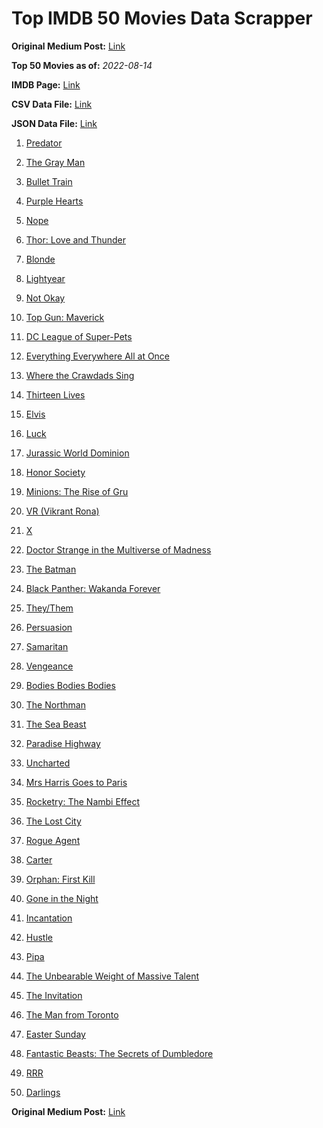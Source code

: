 # Top IMDB 50 Movies Data Scrapper

**Original Medium Post:** [Link](https://medium.com/@nishantsahoo/which-movie-should-i-watch-5c83a3c0f5b1) 

**Top 50 Movies as of:** _2022-08-14_

**IMDB Page:** [Link](http://www.imdb.com/search/title?release_date=2022,2022&title_type=feature)

**CSV Data File:** [Link](/Data/data.csv)

**JSON Data File:** [Link](/Data/data.json)

1. [Predator](https://www.imdb.com/title/tt11866324/?ref_=adv_li_tt)

2. [The Gray Man](https://www.imdb.com/title/tt1649418/?ref_=adv_li_tt)

3. [Bullet Train](https://www.imdb.com/title/tt12593682/?ref_=adv_li_tt)

4. [Purple Hearts](https://www.imdb.com/title/tt4614584/?ref_=adv_li_tt)

5. [Nope](https://www.imdb.com/title/tt10954984/?ref_=adv_li_tt)

6. [Thor: Love and Thunder](https://www.imdb.com/title/tt10648342/?ref_=adv_li_tt)

7. [Blonde](https://www.imdb.com/title/tt1655389/?ref_=adv_li_tt)

8. [Lightyear](https://www.imdb.com/title/tt10298810/?ref_=adv_li_tt)

9. [Not Okay](https://www.imdb.com/title/tt14814040/?ref_=adv_li_tt)

10. [Top Gun: Maverick](https://www.imdb.com/title/tt1745960/?ref_=adv_li_tt)

11. [DC League of Super-Pets](https://www.imdb.com/title/tt8912936/?ref_=adv_li_tt)

12. [Everything Everywhere All at Once](https://www.imdb.com/title/tt6710474/?ref_=adv_li_tt)

13. [Where the Crawdads Sing](https://www.imdb.com/title/tt9411972/?ref_=adv_li_tt)

14. [Thirteen Lives](https://www.imdb.com/title/tt12262116/?ref_=adv_li_tt)

15. [Elvis](https://www.imdb.com/title/tt3704428/?ref_=adv_li_tt)

16. [Luck](https://www.imdb.com/title/tt7214954/?ref_=adv_li_tt)

17. [Jurassic World Dominion](https://www.imdb.com/title/tt8041270/?ref_=adv_li_tt)

18. [Honor Society](https://www.imdb.com/title/tt16491324/?ref_=adv_li_tt)

19. [Minions: The Rise of Gru](https://www.imdb.com/title/tt5113044/?ref_=adv_li_tt)

20. [VR (Vikrant Rona)](https://www.imdb.com/title/tt12015102/?ref_=adv_li_tt)

21. [X](https://www.imdb.com/title/tt13560574/?ref_=adv_li_tt)

22. [Doctor Strange in the Multiverse of Madness](https://www.imdb.com/title/tt9419884/?ref_=adv_li_tt)

23. [The Batman](https://www.imdb.com/title/tt1877830/?ref_=adv_li_tt)

24. [Black Panther: Wakanda Forever](https://www.imdb.com/title/tt9114286/?ref_=adv_li_tt)

25. [They/Them](https://www.imdb.com/title/tt14502344/?ref_=adv_li_tt)

26. [Persuasion](https://www.imdb.com/title/tt13456318/?ref_=adv_li_tt)

27. [Samaritan](https://www.imdb.com/title/tt5500218/?ref_=adv_li_tt)

28. [Vengeance](https://www.imdb.com/title/tt11976532/?ref_=adv_li_tt)

29. [Bodies Bodies Bodies](https://www.imdb.com/title/tt8110652/?ref_=adv_li_tt)

30. [The Northman](https://www.imdb.com/title/tt11138512/?ref_=adv_li_tt)

31. [The Sea Beast](https://www.imdb.com/title/tt9288046/?ref_=adv_li_tt)

32. [Paradise Highway](https://www.imdb.com/title/tt7469828/?ref_=adv_li_tt)

33. [Uncharted](https://www.imdb.com/title/tt1464335/?ref_=adv_li_tt)

34. [Mrs Harris Goes to Paris](https://www.imdb.com/title/tt5151570/?ref_=adv_li_tt)

35. [Rocketry: The Nambi Effect](https://www.imdb.com/title/tt9263550/?ref_=adv_li_tt)

36. [The Lost City](https://www.imdb.com/title/tt13320622/?ref_=adv_li_tt)

37. [Rogue Agent](https://www.imdb.com/title/tt9731386/?ref_=adv_li_tt)

38. [Carter](https://www.imdb.com/title/tt21237030/?ref_=adv_li_tt)

39. [Orphan: First Kill](https://www.imdb.com/title/tt11851548/?ref_=adv_li_tt)

40. [Gone in the Night](https://www.imdb.com/title/tt15426294/?ref_=adv_li_tt)

41. [Incantation](https://www.imdb.com/title/tt18968540/?ref_=adv_li_tt)

42. [Hustle](https://www.imdb.com/title/tt8009428/?ref_=adv_li_tt)

43. [Pipa](https://www.imdb.com/title/tt15943258/?ref_=adv_li_tt)

44. [The Unbearable Weight of Massive Talent](https://www.imdb.com/title/tt11291274/?ref_=adv_li_tt)

45. [The Invitation](https://www.imdb.com/title/tt12873562/?ref_=adv_li_tt)

46. [The Man from Toronto](https://www.imdb.com/title/tt11671006/?ref_=adv_li_tt)

47. [Easter Sunday](https://www.imdb.com/title/tt11952606/?ref_=adv_li_tt)

48. [Fantastic Beasts: The Secrets of Dumbledore](https://www.imdb.com/title/tt4123432/?ref_=adv_li_tt)

49. [RRR](https://www.imdb.com/title/tt8178634/?ref_=adv_li_tt)

50. [Darlings](https://www.imdb.com/title/tt14152140/?ref_=adv_li_tt)

**Original Medium Post:** [Link](https://medium.com/@nishantsahoo/which-movie-should-i-watch-5c83a3c0f5b1) 
